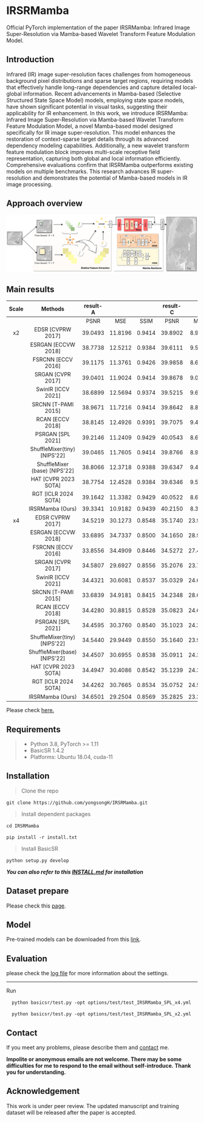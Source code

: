 # IRSRMamba
Official PyTorch implementation of the paper IRSRMamba: Infrared Image Super-Resolution via Mamba-based Wavelet Transform Feature Modulation Model.


## Introduction

Infrared (IR) image super-resolution faces challenges from homogeneous background pixel distributions and sparse target regions, requiring models that effectively handle long-range dependencies and capture detailed local-global information. Recent advancements in Mamba-based (Selective Structured State Space Model) models, employing state space models, have shown significant potential in visual tasks, suggesting their applicability for IR enhancement. In this work, we introduce IRSRMamba: Infrared Image Super-Resolution via Mamba-based Wavelet Transform Feature Modulation Model, a novel Mamba-based model designed specifically for IR image super-resolution. This model enhances the restoration of context-sparse target details through its advanced dependency modeling capabilities. Additionally, a new wavelet transform feature modulation block improves multi-scale receptive field representation, capturing both global and local information efficiently. Comprehensive evaluations confirm that IRSRMamba outperforms existing models on multiple benchmarks. This research advances IR super-resolution and demonstrates the potential of Mamba-based models in IR image processing.

## Approach overview

![IRSRMamba](experiments/pretrained_models/IRSRMamba.png)

## Main results

| Scale | Methods | result-A |  |  | result-C |  |  | CVC10 |  |  |
| :---: | :---: | :---: | :---: | :---: | :---: | :---: | :---: | :---: | :---: | :---: |
|  |  | PSNR  | MSE | SSIM  | PSNR  | MSE| SSIM   | PSNR  | MSE | SSIM  |
| x2 | EDSR [CVPRW 2017]  | 39.0493 | 11.8196 | 0.9414 | 39.8902 | 8.9865 | 0.9528 | 44.1770 | 2.7845 | 0.9713 |
|  | ESRGAN [ECCVW 2018]  | 38.7738 | 12.5212 | 0.9384 | 39.6111 | 9.5793 | 0.9500 | 44.0974 | 2.8477 | 0.9709 |
|  | FSRCNN [ECCV 2016]  | 39.1175 | 11.3761 | 0.9426 | 39.9858 | 8.6899 | 0.9535 | 44.1253 | 2.8162 | 0.9710 |
|  | SRGAN [CVPR 2017]  | 39.0401 | 11.9024 | 0.9414 | 39.8678 | 9.0586 | 0.9527 | 44.1736 | 2.7851 | 0.9713 |
|  | SwinIR [ICCV 2021]  | 38.6899 | 12.5694 | 0.9374 | 39.5215 | 9.6530 | 0.9492 | 43.9980 | 2.8926 | 0.9704 |
|  | SRCNN [T-PAMI 2015]  | 38.9671 | 11.7216 | 0.9414 | 39.8642 | 8.8857 | 0.9524 | 44.0038 | 2.9084 | 0.9707 |
|  | RCAN [ECCV 2018]  | 38.8145 | 12.4926 | 0.9391 | 39.7075 | 9.4220 | 0.9511 | 44.1205 | 2.8170 | 0.9713 |
|  | PSRGAN [SPL 2021]  | 39.2146  | 11.2409  | 0.9429  | 40.0543  | 8.6101 | 0.9539 | 44.2377 | 2.7454  | 0.9713 |
|  | ShuffleMixer(tiny)[NIPS'22]  | 39.0465 | 11.7605 | 0.9414 | 39.8766 | 8.9680 | 0.9527 | 44.1408 | 2.8113 | 0.9713 |
|  | ShuffleMixer (base) [NIPS'22]  | 38.8066 | 12.3718 | 0.9388 | 39.6347 | 9.4864 | 0.9503 | 44.0357 | 2.8809 | 0.9710 |
|  | HAT [CVPR 2023 SOTA]  | 38.7754 | 12.4528 | 0.9384 | 39.6346 | 9.5132 | 0.9500 | 44.1080 | 2.8244 | 0.9709 |
|  | RGT [ICLR 2024 SOTA]  | 39.1642 | 11.3382 | 0.9429 | 40.0522 | 8.6033 | 0.9540  | 44.2311 | 2.7358 | 0.9717  |
|  | IRSRMamba (Ours) | 39.3341 | 10.9182 | 0.9439 | 40.2150 | 8.3396 | 0.9548 | 44.5098 | 2.5673 | 0.9719 |
| x4 | EDSR CVPRW 2017]  | 34.5219 | 30.1273 | 0.8548 | 35.1740 | 23.9917 | 0.8723 | 40.1190 | 6.8819 | 0.9482 |
|  | ESRGAN [ECCVW 2018]  | 33.6895 | 34.7337 | 0.8500 | 34.1650 | 28.9017 | 0.8679 | 37.9780 | 10.9641 | 0.9455 |
|  | FSRCNN [ECCV 2016]  | 33.8556 | 34.4909 | 0.8446 | 34.5272 | 27.4495 | 0.8636 | 38.7856 | 9.5482 | 0.9421 |
|  | SRGAN [CVPR 2017]  | 34.5807  | 29.6927  | 0.8556  | 35.2076  | 23.7701  | 0.8728  | 40.1479  | 6.8162 | 0.9483 |
|  | SwinIR [ICCV 2021] | 34.4321 | 30.6081 | 0.8537 | 35.0329 | 24.6490 | 0.8710 | 39.9062 | 7.1886 | 0.9479 |
|  | SRCNN [T-PAMI 2015]  | 33.6839 | 34.9181 | 0.8415 | 34.2348 | 28.6115 | 0.8568 | 38.0976 | 10.7588 | 0.9279 |
|  | RCAN [ECCV 2018]  | 34.4280 | 30.8815 | 0.8528 | 35.0823 | 24.6507 | 0.8705 | 40.0805 | 6.9225 | 0.9484  |
|  | PSRGAN [SPL 2021]  | 34.4595 | 30.3760 | 0.8540 | 35.1023 | 24.3147 | 0.8715 | 39.9533 | 7.1274 | 0.9471 |
|  | ShuffleMixer(tiny) [NIPS'22]  | 34.5440 | 29.9449 | 0.8550 | 35.1640 | 23.9705 | 0.8723 | 40.0756 | 6.9296 | 0.9478 |
|  | ShuffleMixer(base) [NIPS'22]  | 34.4507 | 30.6955 | 0.8538 | 35.0911 | 24.3745 | 0.8714 | 40.0120 | 7.0622 | 0.9477 |
|  | HAT [CVPR 2023 SOTA]  | 34.4947 | 30.4086 | 0.8542 | 35.1239 | 24.3103 | 0.8713 | 40.0934 | 6.9078 | 0.9478 |
|  | RGT [ICLR 2024 SOTA]  | 34.4262 | 30.7665 | 0.8534 | 35.0752 | 24.5105 | 0.8710 | 39.9794 | 7.0851 | 0.9476 |
|  | IRSRMamba (Ours) | 34.6501 | 29.2504 | 0.8569 | 35.2825 | 23.3929 | 0.8738 | 40.3810 | 6.5029 | 0.9492 |

Please check [here.](https://github.com/yongsongH/IRSRMamba/blob/3fb448b0efaa5ded1bd2b878d9535e256f99509f/experiments/pretrained_models/vis.pdf)


## Requirements
> - Python 3.8, PyTorch >= 1.11
> - BasicSR 1.4.2
> - Platforms: Ubuntu 18.04, cuda-11



## Installation
>  Clone the repo
```
git clone https://github.com/yongsongH/IRSRMamba.git
```
> Install dependent packages
```
cd IRSRMamba
```
```
pip install -r install.txt
```
> Install BasicSR
```
python setup.py develop
```
***You can also refer to this [INSTALL.md](https://github.com/XPixelGroup/BasicSR/blob/master/docs/INSTALL.md) for installation***

## Dataset prepare

Please check this [page](https://figshare.com/articles/dataset/IRSRMamba_Infrared_Image_Super-Resolution_via_Mamba-based_Wavelet_Transform_Feature_Modulation_Model/25835938).

## Model

Pre-trained models can be downloaded from this [link](https://figshare.com/articles/dataset/IRSRMamba_Infrared_Image_Super-Resolution_via_Mamba-based_Wavelet_Transform_Feature_Modulation_Model/25835938).

## Evaluation

please check the [log file](https://github.com/yongsongH/Infrared-Image_PSRGAN/blob/master/results/results-A_75000_G/results-A_75000_G.log) for more information about the settings.

    
***
Run 
```
  python basicsr/test.py -opt options/test/test_IRSRMamba_SPL_x4.yml
```
```
  python basicsr/test.py -opt options/test/test_IRSRMamba_SPL_x2.yml
```

## Contact

If you meet any problems, please describe them and [contact](https://hyongsong.work/) me. 

**Impolite or anonymous emails are not welcome. There may be some difficulties for me to respond to the email without self-introduce. Thank you for understanding.**

## Acknowledgement
This work is under peer review.
The updated manuscript and training dataset will be released after the paper is accepted.
